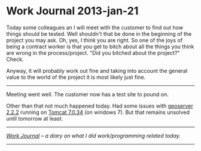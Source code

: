 # Work Journal 2013-jan-21

Today some colleagues an I will meet with the customer to find out how things should be tested. Well shouldn't that be done in the beginning of the project you may ask. Oh, yes, I think you are right. So one of the joys of being a contract worker is that you get to bitch about all the things you think are wrong in the process/project. "Did you bitched about the project?" Check.

Anyway, it will probably work out fine and taking into account the general value to the world of the project it is most likely just fine.

<hr/>

Meeting went well. The customer now has a test site to pound on. 

Other than that not much happened today. Had some issues with <a href="http://geoserver.org/">geoserver 2.2.2</a> running on <a href="http://tomcat.apache.org/">Tomcat 7.0.34</a> (on windows 7). But that remains unsolved until tomorrow at least.

<hr />

<em><a href="/blog/work-journal-what-workprogramming-related-did-i-learn-today/">Work Journal</a> – a diary on what I did work/programming related today.</em>

<hr />

